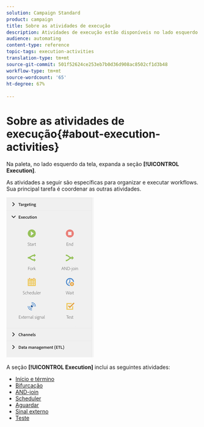 ```yaml
---
solution: Campaign Standard
product: campaign
title: Sobre as atividades de execução
description: Atividades de execução estão disponíveis no lado esquerdo da tela.
audience: automating
content-type: reference
topic-tags: execution-activities
translation-type: tm+mt
source-git-commit: 501f52624ce253eb7b0d36d908ac8502cf1d3b48
workflow-type: tm+mt
source-wordcount: '65'
ht-degree: 67%

---
```



# Sobre as atividades de execução{#about-execution-activities}

Na paleta, no lado esquerdo da tela, expanda a seção **[!UICONTROL Execution]**.

As atividades a seguir são específicas para organizar e executar workflows. Sua principal tarefa é coordenar as outras atividades.

![](assets/wkf_execution_activities.png)

A seção **[!UICONTROL Execution]** inclui as seguintes atividades:

* [Início e término](../../automating/using/start-and-end.md)
* [Bifurcação](../../automating/using/fork.md)
* [AND-join](../../automating/using/and-join.md)
* [Scheduler](../../automating/using/scheduler.md)
* [Aguardar](../../automating/using/wait.md)
* [Sinal externo](../../automating/using/external-signal.md)
* [Teste](../../automating/using/test.md)

